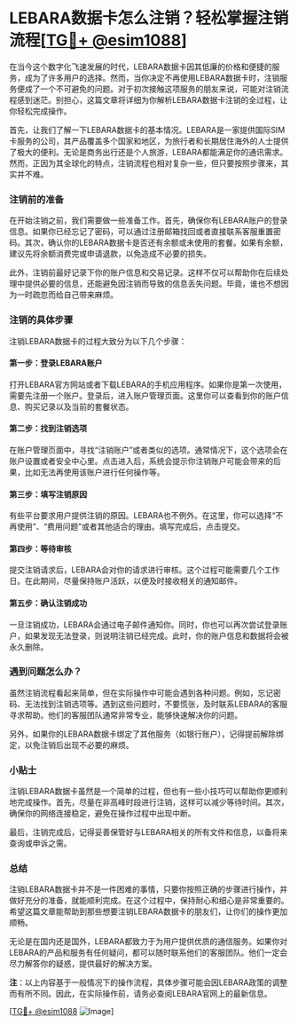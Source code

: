 # LEBARA数据卡怎么注销？轻松掌握注销流程[[TG💪+ @esim1088](https://t.me/s/esim1088)]

在当今这个数字化飞速发展的时代，LEBARA数据卡因其低廉的价格和便捷的服务，成为了许多用户的选择。然而，当你决定不再使用LEBARA数据卡时，注销服务便成了一个不可避免的问题。对于初次接触这项服务的朋友来说，可能对注销流程感到迷茫。别担心，这篇文章将详细为你解析LEBARA数据卡注销的全过程，让你轻松完成操作。

首先，让我们了解一下LEBARA数据卡的基本情况。LEBARA是一家提供国际SIM卡服务的公司，其产品覆盖多个国家和地区，为旅行者和长期居住海外的人士提供了极大的便利。无论是商务出行还是个人旅游，LEBARA都能满足你的通讯需求。然而，正因为其全球化的特点，注销流程也相对复杂一些，但只要按照步骤来，其实并不难。

### 注销前的准备

在开始注销之前，我们需要做一些准备工作。首先，确保你有LEBARA账户的登录信息。如果你已经忘记了密码，可以通过注册邮箱找回或者直接联系客服重置密码。其次，确认你的LEBARA数据卡是否还有余额或未使用的套餐。如果有余额，建议先将余额消费完或申请退款，以免造成不必要的损失。

此外，注销前最好记录下你的账户信息和交易记录。这样不仅可以帮助你在后续处理中提供必要的信息，还能避免因注销而导致的信息丢失问题。毕竟，谁也不想因为一时疏忽而给自己带来麻烦。

### 注销的具体步骤

注销LEBARA数据卡的过程大致分为以下几个步骤：

#### 第一步：登录LEBARA账户

打开LEBARA官方网站或者下载LEBARA的手机应用程序。如果你是第一次使用，需要先注册一个账户。登录后，进入账户管理页面。这里你可以查看到你的账户信息、购买记录以及当前的套餐状态。

#### 第二步：找到注销选项

在账户管理页面中，寻找“注销账户”或者类似的选项。通常情况下，这个选项会在账户设置或者安全中心里。点击进入后，系统会提示你注销账户可能会带来的后果，比如无法再使用该账户进行任何操作等。

#### 第三步：填写注销原因

有些平台要求用户提供注销的原因。LEBARA也不例外。在这里，你可以选择“不再使用”、“费用问题”或者其他适合的理由。填写完成后，点击提交。

#### 第四步：等待审核

提交注销请求后，LEBARA会对你的请求进行审核。这个过程可能需要几个工作日。在此期间，尽量保持账户活跃，以便及时接收相关的通知邮件。

#### 第五步：确认注销成功

一旦注销成功，LEBARA会通过电子邮件通知你。同时，你也可以再次尝试登录账户，如果发现无法登录，则说明注销已经完成。此时，你的账户信息和数据将会被永久删除。

### 遇到问题怎么办？

虽然注销流程看起来简单，但在实际操作中可能会遇到各种问题。例如，忘记密码、无法找到注销选项等。遇到这些问题时，不要慌张，及时联系LEBARA的客服寻求帮助。他们的客服团队通常非常专业，能够快速解决你的问题。

另外，如果你的LEBARA数据卡绑定了其他服务（如银行账户），记得提前解除绑定，以免注销后出现不必要的麻烦。

### 小贴士

注销LEBARA数据卡虽然是一个简单的过程，但也有一些小技巧可以帮助你更顺利地完成操作。首先，尽量在非高峰时段进行注销，这样可以减少等待时间。其次，确保你的网络连接稳定，避免在操作过程中出现中断。

最后，注销完成后，记得妥善保管好与LEBARA相关的所有文件和信息，以备将来查询或申诉之需。

### 总结

注销LEBARA数据卡并不是一件困难的事情，只要你按照正确的步骤进行操作，并做好充分的准备，就能顺利完成。在这个过程中，保持耐心和细心是非常重要的。希望这篇文章能帮助到那些想要注销LEBARA数据卡的朋友们，让你们的操作更加顺畅。

无论是在国内还是国外，LEBARA都致力于为用户提供优质的通信服务。如果你对LEBARA的产品和服务有任何疑问，都可以随时联系他们的客服团队。他们一定会尽力解答你的疑惑，提供最好的解决方案。

**注**：以上内容基于一般情况下的操作流程，具体步骤可能会因LEBARA政策的调整而有所不同。因此，在实际操作前，请务必查阅LEBARA官网上的最新信息。

[[TG💪+ @esim1088](https://t.me/s/esim1088) ![Image](https://i.postimg.cc/4NQfJmqS/Snipaste-2025-05-13-00-14-12.png)]